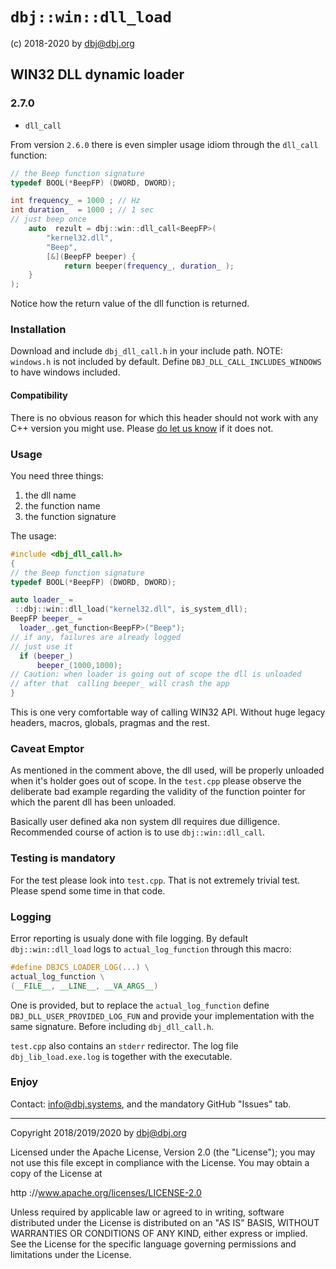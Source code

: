 # `dbj::win::dll_load`

(c) 2018-2020 by dbj@dbj.org

## WIN32 DLL dynamic loader

### 2.7.0

- `dll_call`

From version `2.6.0` there is even simpler usage idiom through the `dll_call` function:
```cpp
// the Beep function signature
typedef BOOL(*BeepFP) (DWORD, DWORD);

int frequency_ = 1000 ; // Hz
int duration_  = 1000 ; // 1 sec
// just beep once
	auto  rezult = dbj::win::dll_call<BeepFP>(
		"kernel32.dll", 
		"Beep",
		[&](BeepFP beeper) {
			return beeper(frequency_, duration_ );
	}
);
```
Notice how the return value of the dll function is returned.

### Installation

Download and include `dbj_dll_call.h` in your include path. NOTE: `windows.h` is not included by default. Define `DBJ_DLL_CALL_INCLUDES_WINDOWS` to have windows included.

#### Compatibility

There is no obvious reason for which this header should not work with any C++ version you might use. Please [do let us know](mailto:info@dbj.systems) if it does not. 

### Usage

You need three things:

1. the dll name 
2. the function name
3. the function signature

The usage:

```cpp
#include <dbj_dll_call.h>
{
// the Beep function signature
typedef BOOL(*BeepFP) (DWORD, DWORD);

auto loader_ =
 ::dbj::win::dll_load("kernel32.dll", is_system_dll);
BeepFP beeper_ = 
  loader_.get_function<BeepFP>("Beep");
// if any, failures are already logged
// just use it
  if (beeper_)
      beeper_(1000,1000);
// Caution: when loader is going out of scope the dll is unloaded
// after that  calling beeper_ will crash the app
}
```
This is one very comfortable way of calling WIN32 API. Without huge legacy headers, macros, globals, pragmas and the rest.

### Caveat Emptor

As mentioned in the comment above, the dll used, will be properly unloaded when it's holder goes out of scope. In the `test.cpp` please observe the  
deliberate bad example regarding the validity of the function pointer for which the parent dll has been unloaded.

Basically user defined aka non system dll requires due dilligence. Recommended course of action is to use `dbj::win::dll_call`.

### Testing is mandatory

For the test please look into `test.cpp`. That is not extremely trivial test. Please spend some time in that code.

### Logging

Error reporting is usualy done with file logging.
By default `dbj::win::dll_load` logs to `actual_log_function` through this macro:
```cpp
#define DBJCS_LOADER_LOG(...) \
actual_log_function \
(__FILE__, __LINE__, __VA_ARGS__)
```
One is provided, but to replace the `actual_log_function` define `DBJ_DLL_USER_PROVIDED_LOG_FUN` and provide your implementation with the same signature. Before including `dbj_dll_call.h`.

`test.cpp` also contains an `stderr` redirector.  The log file `dbj_lib_load.exe.log` is together with the executable.

### Enjoy

Contact: [info@dbj.systems](mailto:info@dbj.systems), and the mandatory GitHub "Issues" tab.

--------------------------------------------

Copyright 2018/2019/2020 by dbj@dbj.org

Licensed under the Apache License, Version 2.0 (the "License");
you may not use this file except in compliance with the License.
You may obtain a copy of the License at

http ://www.apache.org/licenses/LICENSE-2.0

Unless required by applicable law or agreed to in writing, software
distributed under the License is distributed on an "AS IS" BASIS,
WITHOUT WARRANTIES OR CONDITIONS OF ANY KIND, either express or implied.
See the License for the specific language governing permissions and
limitations under the License.
